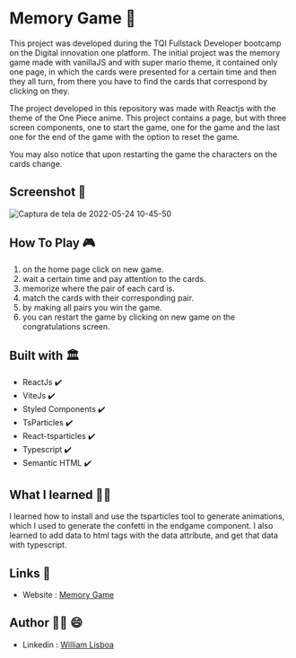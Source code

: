 # Memory Game 📖

This project was developed during the TQI Fullstack Developer bootcamp on 
the Digital innovation one platform. The initial project was
the memory game made with vanillaJS and with super mario theme,
it contained only one page, in which the cards were presented for a certain time and
then they all turn, from there you have to find the cards that correspond by clicking on they.

The project developed in this repository was made with Reactjs with the theme of the 
One Piece anime. This project contains a page, but with three screen components, one 
to start the game, one for the game and the last one for the end of the game with the
option to reset the game.

You may also notice that upon restarting the game the characters on the cards change.

## Screenshot 📸

![Captura de tela de 2022-05-24 10-45-50](https://user-images.githubusercontent.com/66382974/170050881-b6a6c1e3-4a48-490f-99ca-418d84530e01.png)


## How To Play 🎮

 1. on the home page click on new game. 
 2. wait a certain time and pay attention to the cards.
 3. memorize where the pair of each card is.
 4. match the cards with their corresponding pair.
 5. by making all pairs you win the game.
 6. you can restart the game by clicking on new game on the congratulations screen.

## Built with 🏛️ 
- ReactJs ✔️
- ViteJs ✔️
- Styled Components ✔️
- TsParticles ✔️
- React-tsparticles ✔️
- Typescript ✔️
- Semantic HTML ✔️


## What I learned 🧑‍💻

I learned how to install and use the tsparticles tool to generate animations,
which I used to generate the confetti in the endgame component. I also learned
to add data to html tags with the data attribute, and get that data with typescript.

## Links 🔗

- Website : [Memory Game](https://memory-game-will763.vercel.app/)

## Author 🙋‍♂️ 😄

- Linkedin : [William Lisboa](https://www.linkedin.com/in/william-k-lisboa/) 
